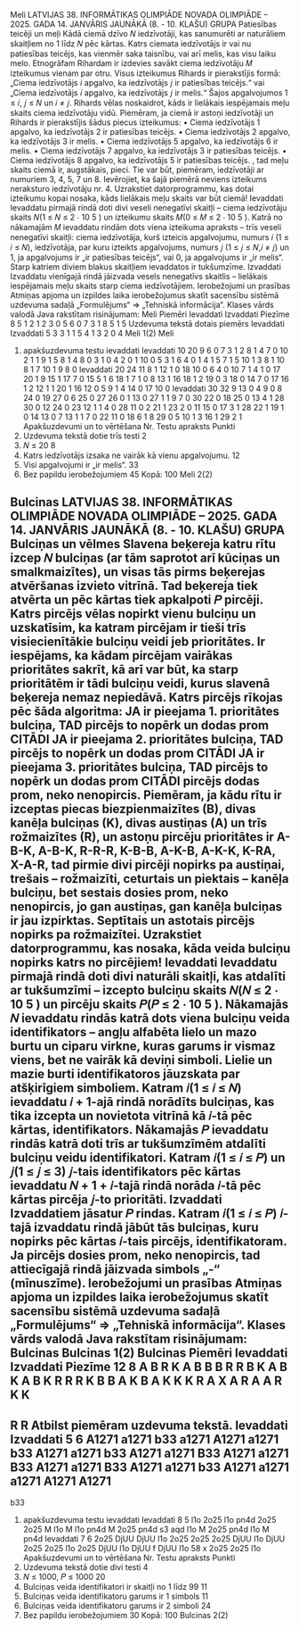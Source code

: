 
Meli
LATVIJAS 38. INFORMĀTIKAS OLIMPIĀDE
NOVADA OLIMPIĀDE – 2025. GADA 14. JANVĀRIS
JAUNĀKĀ (8. - 10. KLAŠU) GRUPA
Patiesības teicēji un meļi
Kādā ciemā dzīvo 𝑁 iedzīvotāji, kas sanumurēti ar naturāliem skaitļiem no 1 līdz 𝑁 pēc kārtas.
Katrs ciemata iedzīvotājs ir vai nu patiesības teicējs, kas vienmēr saka taisnību, vai arī melis, kas visu
laiku melo.
Etnogrāfam Rihardam ir izdevies savākt ciema iedzīvotāju 𝑀 izteikumus vienam par otru. Visus
izteikumus Rihards ir pierakstījis formā:
„Ciema iedzīvotājs 𝑖 apgalvo, ka iedzīvotājs 𝑗 ir patiesības teicējs.“ vai
„Ciema iedzīvotājs 𝑖 apgalvo, ka iedzīvotājs 𝑗 ir melis.“
Šajos apgalvojumos 1 ≤ 𝑖, 𝑗 ≤ 𝑁 un 𝑖 ≠ 𝑗.
Rihards vēlas noskaidrot, kāds ir lielākais iespējamais meļu skaits ciema iedzīvotāju vidū.
Piemēram, ja ciemā ir astoņi iedzīvotāji un Rihards ir pierakstījis šādus piecus izteikumus:
• Ciema iedzīvotājs 1 apgalvo, ka iedzīvotājs 2 ir patiesības teicējs.
• Ciema iedzīvotājs 2 apgalvo, ka iedzīvotājs 3 ir melis.
• Ciema iedzīvotājs 5 apgalvo, ka iedzīvotājs 6 ir melis.
• Ciema iedzīvotājs 7 apgalvo, ka iedzīvotājs 3 ir patiesības teicējs.
• Ciema iedzīvotājs 8 apgalvo, ka iedzīvotājs 5 ir patiesības teicējs.
, tad meļu skaits ciemā ir, augstākais, pieci. Tie var būt, piemēram, iedzīvotāji ar numuriem 3, 4,
5, 7 un 8. Ievērojiet, ka šajā piemērā neviens izteikums neraksturo iedzīvotāju nr. 4.
Uzrakstiet datorprogrammu, kas dotai izteikumu kopai nosaka, kāds lielākais meļu skaits var būt
ciemā!
Ievaddati
Ievaddatu pirmajā rindā doti divi veseli nenegatīvi skaitļi – ciema iedzīvotāju
skaits 𝑁(1 ≤ 𝑁 ≤ 2 ⋅ 10
5
) un izteikumu skaits 𝑀(0 ≤ 𝑀 ≤ 2 ⋅ 10
5
).
Katrā no nākamajām 𝑀 ievaddatu rindām dots viena izteikuma apraksts – trīs veseli nenegatīvi
skaitļi: ciema iedzīvotāja, kurš izteicis apgalvojumu, numurs 𝑖 (1 ≤ 𝑖 ≤ 𝑁), iedzīvotāja, par kuru
izteikts apgalvojums, numurs 𝑗 (1 ≤ 𝑗 ≤ 𝑁,𝑖 ≠ 𝑗) un 1, ja apgalvojums ir „ir patiesības teicējs“, vai
0, ja apgalvojums ir „ir melis“.
Starp katriem diviem blakus skaitļiem ievaddatos ir tukšumzīme.
Izvaddati
Izvaddatu vienīgajā rindā jāizvada vesels nenegatīvs skaitlis – lielākais iespējamais meļu skaits
starp ciema iedzīvotājiem.
Ierobežojumi un prasības
Atmiņas apjoma un izpildes laika ierobežojumus skatīt sacensību sistēmā uzdevuma sadaļā
„Formulējums“ ⇒ „Tehniskā informācija“.
Klases vārds valodā Java rakstītam risinājumam: Meli
Piemēri
Ievaddati Izvaddati Piezīme
8 5
1 2 1
2 3 0
5 6 0
7 3 1
8 5 1
5 Uzdevuma tekstā
dotais piemērs
Ievaddati Izvaddati
5 3
3 1 1
5 4 1
3 2 0
4
Meli 1(2)
Meli
1. apakšuzdevuma testu ievaddati
Ievaddati
10 20
9 6 0
7 3 1
2 8 1
4 7 0
10 2 1
1 9 1
5 8 1
4 8 0
3 1 0
4 2 0
1 10 0
5 3 1
6 4 0
1 4 1
5 7 1
5 10 1
3 8 1
10 8 1
7 10 1
9 8 0
Ievaddati
20 24
11 8 1
12 1 0
18 10 0
6 4 0
10 7 1
4 1 0
17 20 1
9 15 1
17 7 0
15 5 1
6 18 1
7 1 0
8 13 1
16 18 1
2 19 0
3 18 0
14 7 0
17 16 1
2 12 1
1 20 1
16 12 0
5 9 1
4 14 0
17 10 0
Ievaddati
30 32
9 13 0
4 9 0
8 24 0
19 27 0
6 25 0
27 26 0
1 13 0
27 1 1
9 7 0
30 22 0
18 25 0
13 4 1
28 30 0
12 24 0
23 12 1
1 4 0
28 11 0
2 21 1
23 2 0
11 15 0
17 3 1
28 22 1
19 1 0
14 13 0
7 13 1
1 7 0
22 11 0
18 6 1
8 29 0
5 10 1
3 16 1
29 2 1
Apakšuzdevumi un to vērtēšana
Nr. Testu apraksts Punkti
1. Uzdevuma tekstā dotie trīs testi 2
2. 𝑁 ≤ 20 8
3. Katrs iedzīvotājs izsaka ne vairāk kā vienu apgalvojumu. 12
4. Visi apgalvojumi ir „ir melis“. 33
5. Bez papildu ierobežojumiem 45
Kopā: 100
Meli 2(2)





Bulcinas
LATVIJAS 38. INFORMĀTIKAS OLIMPIĀDE
NOVADA OLIMPIĀDE – 2025. GADA 14. JANVĀRIS
JAUNĀKĀ (8. - 10. KLAŠU) GRUPA
Bulciņas un vēlmes
Slavena beķereja katru rītu izcep 𝑁 bulciņas (ar tām saprotot arī kūciņas un smalkmaizītes),
un visas tās pirms beķerejas atvēršanas izvieto vitrīnā. Tad beķereja tiek atvērta un pēc kārtas tiek
apkalpoti 𝑃 pircēji. Katrs pircējs vēlas nopirkt vienu bulciņu un uzskatīsim, ka katram pircējam ir tieši
trīs visiecienītākie bulciņu veidi jeb prioritātes. Ir iespējams, ka kādam pircējam vairākas prioritātes
sakrīt, kā arī var būt, ka starp prioritātēm ir tādi bulciņu veidi, kurus slavenā beķereja nemaz
nepiedāvā.
Katrs pircējs rīkojas pēc šāda algoritma:
            JA ir pieejama 1. prioritātes bulciņa,
                TAD pircējs to nopērk un dodas prom
            CITĀDI
                  JA ir pieejama 2. prioritātes bulciņa,
                      TAD pircējs to nopērk un dodas prom
                  CITĀDI
                        JA ir pieejama 3. prioritātes bulciņa,
                            TAD pircējs to nopērk un dodas prom
                        CITĀDI pircējs dodas prom, neko nenopircis.
Piemēram, ja kādu rītu ir izceptas piecas biezpienmaizītes (B), divas kanēļa bulciņas (K), divas austiņas
(A) un trīs rožmaizītes (R), un astoņu pircēju prioritātes ir A-B-K, A-B-K, R-R-R, K-B-B, A-K-B, A-K-K, K-RA, X-A-R, tad pirmie divi pircēji nopirks pa austiņai, trešais – rožmaizīti, ceturtais un piektais – kanēļa
bulciņu, bet sestais dosies prom, neko nenopircis, jo gan austiņas, gan kanēļa bulciņas ir jau izpirktas.
Septītais un astotais pircējs nopirks pa rožmaizītei.
Uzrakstiet datorprogrammu, kas nosaka, kāda veida bulciņu nopirks katrs no pircējiem!
Ievaddati
Ievaddatu pirmajā rindā doti divi naturāli skaitļi, kas atdalīti ar tukšumzīmi – izcepto bulciņu
skaits 𝑁(𝑁 ≤ 2 ⋅ 10
5
) un pircēju skaits 𝑃(𝑃 ≤ 2 ⋅ 10
5
).
Nākamajās 𝑁 ievaddatu rindās katrā dots viena bulciņu veida identifikators – angļu alfabēta lielo
un mazo burtu un ciparu virkne, kuras garums ir vismaz viens, bet ne vairāk kā deviņi simboli. Lielie
un mazie burti identifikatoros jāuzskata par atšķirīgiem simboliem. Katram 𝑖(1 ≤ 𝑖 ≤ 𝑁) ievaddatu
𝑖 + 1-ajā rindā norādīts bulciņas, kas tika izcepta un novietota vitrīnā kā 𝑖-tā pēc kārtas, identifikators.
Nākamajās 𝑃 ievaddatu rindās katrā doti trīs ar tukšumzīmēm atdalīti bulciņu veidu
identifikatori. Katram 𝑖(1 ≤ 𝑖 ≤ 𝑃) un 𝑗(1 ≤ 𝑗 ≤ 3) 𝑗-tais identifikators pēc kārtas ievaddatu 𝑁 +
1 + 𝑖-tajā rindā norāda 𝑖-tā pēc kārtas pircēja 𝑗-to prioritāti.
Izvaddati
Izvaddatiem jāsatur 𝑃 rindas. Katram 𝑖(1 ≤ 𝑖 ≤ 𝑃) 𝑖-tajā izvaddatu rindā jābūt tās bulciņas,
kuru nopirks pēc kārtas 𝑖-tais pircējs, identifikatoram. Ja pircējs dosies prom, neko nenopircis, tad
attiecīgajā rindā jāizvada simbols „-“ (mīnuszīme).
Ierobežojumi un prasības
Atmiņas apjoma un izpildes laika ierobežojumus skatīt sacensību sistēmā uzdevuma sadaļā
„Formulējums“ ⇒ „Tehniskā informācija“.
Klases vārds valodā Java rakstītam risinājumam: Bulcinas
Bulcinas 1(2)
Bulcinas
Piemēri
Ievaddati Izvaddati Piezīme
12 8
A
B
R
K
A
B
B
B
R
R
B
K
A B K
A B K
R R R
K B B
A K B
A K K
K R A
X A R
A
A
R
K
K
-
R
R
Atbilst piemēram
uzdevuma tekstā.
Ievaddati Izvaddati
5 6
A1271
a1271
b33
a1271
A1271
a1271 b33 A1271
a1271 b33 A1271
a1271 B33 A1271
a1271 B33 A1271
a1271 B33 A1271
a1271 b33 A1271
a1271
a1271
A1271
A1271
-
b33
1. apakšuzdevuma testu ievaddati
Ievaddati
8 5
l1o
2o25
l1o
pn4d
2o25
2o25
M
l1o
M l1o pn4d
M 2o25 pn4d
s3 aqd l1o
M 2o25 pn4d
l1o M pn4d
Ievaddati
7 6
2o25
DjUU
DjUU
l1o
2o25
2o25
2o25
DjUU l1o DjUU
2o25 2o25 l1o
2o25 DjUU l1o
DjUU f DjUU
l1o 58 x
2o25 2o25 l1o
Apakšuzdevumi un to vērtēšana
Nr. Testu apraksts Punkti
1. Uzdevuma tekstā dotie divi testi 4
2. 𝑁 ≤ 1000, 𝑃 ≤ 1000 20
3. Bulciņas veida identifikatori ir skaitļi no 1 līdz 99 11
4. Bulciņas veida identifikatoru garums ir 1 simbols 11
5. Bulciņas veida identifikatoru garums ir 2 simboli 24
6. Bez papildu ierobežojumiem 30
Kopā: 100
Bulcinas 2(2)
